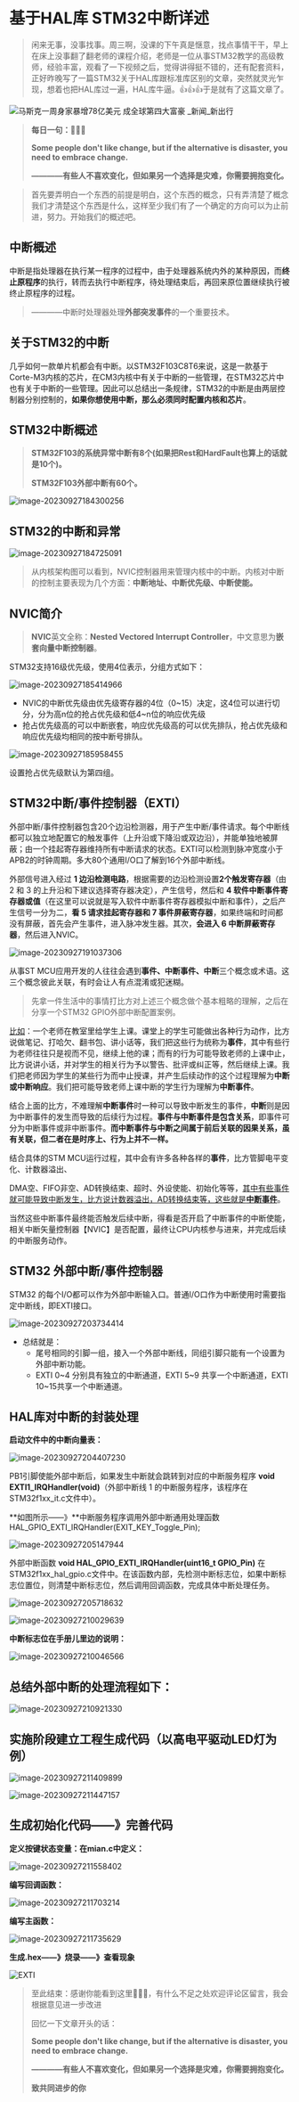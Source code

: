 # 基于HAL库 STM32中断详述



> 闲来无事，没事找事。周三啊，没课的下午真是惬意，找点事情干干，早上在床上没事翻了翻老师的课程介绍，老师是一位从事STM32教学的高级教师，经验丰富，观看了一下视频之后，觉得讲得挺不错的，还有配套资料，正好昨晚写了一篇STM32关于HAL库跟标准库区别的文章，突然就灵光乍现，想着也把HAL库过一遍，HAL库牛逼。👍👍👍于是就有了这篇文章了。

![马斯克一周身家暴增78亿美元 成全球第四大富豪 _新闻_新出行](https://ts1.cn.mm.bing.net/th/id/R-C.ce5a3543b1bbc300affb77e8fa9921da?rik=OFGwUqi80VrB4A&riu=http%3a%2f%2fs3.xchuxing.com%2fxchuxing%2farticle%2f2020%2f08%2f18%2f3fec6202008181354233951.jpg&ehk=LnLSQRdJvytEAvIDuwD29puM61CIZzGF1AgQEdNYufg%3d&risl=&pid=ImgRaw&r=0)

> **每日一句：**💃💃💃
>
> **Some people don't like change, but if the alternative is disaster, you need to embrace change.**
>
> **————有些人不喜欢变化，但如果另一个选择是灾难，你需要拥抱变化。**

> 首先要弄明白一个东西的前提是明白，这个东西的概念，只有弄清楚了概念我们才清楚这个东西是什么，这样至少我们有了一个确定的方向可以为止前进，努力。开始我们的概述吧。

## 中断概述

中断是指处理器在执行某一程序的过程中，由于处理器系统内外的某种原因，而**终止原程序**的执行，转而去执行中断程序，待处理结束后，再回来原位置继续执行被终止原程序的过程。

> ————中断时处理器处理**外部突发事件**的一个重要技术。

## 关于STM32的中断

几乎如何一款单片机都会有中断。以STM32F103C8T6来说，这是一款基于Corte-M3内核的芯片，在CM3内核中有关于中断的一些管理，在STM32芯片中也有关于中断的一些管理。因此可以总结出一条规律，STM32的中断是由两层控制器分别控制的，**如果你想使用中断，那么必须同时配置内核和芯片**。

## STM32中断概述

> **STM32F103的系统异常中断有8个(如果把Rest和HardFault也算上的话就是10个)。**
>
> **STM32F103外部中断有60个。**

![image-20230927184300256](https://zdh934.oss-cn-shenzhen.aliyuncs.com/PigGo/202309271843347.png)

## STM32的中断和异常

![image-20230927184725091](https://zdh934.oss-cn-shenzhen.aliyuncs.com/PigGo/202309271847162.png)

> 从内核架构图可以看到，NVIC控制器用来管理内核中的中断。内核对中断的控制主要表现为几个方面：**中断地址、中断优先级、中断使能。**

## NVIC简介

> **NVIC**英文全称：**Nested Vectored Interrupt Controller**，中文意思为**嵌套向量中断控制器**。

STM32支持16级优先级，使用4位表示，分组方式如下：

![image-20230927185414966](https://zdh934.oss-cn-shenzhen.aliyuncs.com/PigGo/202309271854018.png)

- NVIC的中断优先级由优先级寄存器的4位（0~15）决定，这4位可以进行切分，分为高n位的抢占优先级和低4~n位的响应优先级
- 抢占优先级高的可以中断嵌套，响应优先级高的可以优先排队，抢占优先级和响应优先级均相同的按中断号排队。

![image-20230927185958455](https://zdh934.oss-cn-shenzhen.aliyuncs.com/PigGo/202309271859542.png)



设置抢占优先级默认为第四组。

## STM32中断/事件控制器（EXTI）

外部中断/事件控制器包含20个边沿检测器，用于产生中断/事件请求。每个中断线都可以独立地配置它的触发事件（上升沿或下降沿或双边沿），并能单独地被屏蔽；由一个挂起寄存器维持所有中断请求的状态。EXTI可以检测到脉冲宽度小于APB2的时钟周期。多大80个通用I/O口了解到16个外部中断线。

外部信号进入经过 **1 边沿检测电路**，根据需要的边沿检测设置**2个触发寄存器**（由 2 和 3 的上升沿和下建议选择寄存器决定），产生信号，然后和 **4 软件中断事件寄存器或值**（在这里可以说就是写入软件中断事件寄存器模拟中断和事件），之后产生信号一分为二，**看 5 请求挂起寄存器和 7 事件屏蔽寄存器**，如果终端和时间都没有屏蔽，首先会产生事件，进入脉冲发生器。其次，**会进入 6 中断屏蔽寄存器**，然后进入NVIC。

![image-20230927191037306](https://zdh934.oss-cn-shenzhen.aliyuncs.com/PigGo/202309271910360.png)

从事ST MCU应用开发的人往往会遇到**事件、中断事件、中断**三个概念或术语。这三个概念彼此关联，有时会让人有点混淆或犯迷糊。

> 先拿一件生活中的事情打比方对上述三个概念做个基本粗略的理解，之后在分享一个STM32 GPIO外部中断配置案例。

<u>比如</u>：一个老师在教室里给学生上课。课堂上的学生可能做出各种行为动作，比方说做笔记、打哈欠、翻书包、讲小话等，我们把这些行为统称为**事件**，其中有些行为老师往往只是视而不见，继续上他的课；而有的行为可能导致老师的上课中止，比方说讲小话，并对学生的相关行为予以警告、批评或纠正等，然后继续上课。我们把老师因为学生的某些行为而中止授课，并产生后续动作的这个过程理解为**中断或中断响应**。我们把可能导致老师上课中断的学生行为理解为**中断事件**。

结合上面的比方，不难理解**中断事件**时一种可以导致中断发生的事件，**中断**则是因为中断事件的发生而导致的后续行为过程。**事件与中断事件是包含关系**，即事件可分为中断事件或非中断事件。**而中断事件与中断之间属于前后关联的因果关系，虽有关联，但二者在是时序上、行为上并不一样。**

结合具体的STM MCU运行过程，其中会有许多各种各样的**事件**，比方管脚电平变化、计数器溢出、

DMA空、FIFO非空、AD转换结束、超时、外设使能、初始化等等，<u>其中有些事件就可能导致中断发生，比方说计数器溢出，AD转换结束等，这些就是**中断事件**</u>。

当然这些中断事件最终能否触发后续中断，得看是否开启了中断事件的中断使能，相关中断矢量控制器【NVIC】是否配置，最终让CPU内核参与进来，并完成后续的中断服务动作。

## STM32 外部中断/事件控制器

STM32 的每个I/O都可以作为外部中断输入口。普通I/O口作为中断使用时需要指定中断线，即EXTI接口。

![image-20230927203734414](https://zdh934.oss-cn-shenzhen.aliyuncs.com/PigGo/202309272037493.png)

- 总结就是：
    - 尾号相同的引脚一组，接入一个外部中断线，同组引脚只能有一个设置为外部中断功能。
    - EXTI 0~4 分别具有独立的中断通道，EXTI 5~9 共享一个中断通道，EXTI 10~15共享一个中断通道。



## HAL库对中断的封装处理

**启动文件中的中断向量表：**

![image-20230927204407230](https://zdh934.oss-cn-shenzhen.aliyuncs.com/PigGo/202309272044316.png)

PB1引脚使能外部中断后，如果发生中断就会跳转到对应的中断服务程序 **void EXTI1_IRQHandler(void)**（外部中断线 1 的中断服务程序，该程序在STM32f1xx_it.c文件中）。

**如图所示——》**中断服务程序调用外部中断通用处理函数  HAL_GPIO_EXTI_IRQHandler(EXIT_KEY_Toggle_Pin);

![image-20230927205147944](https://zdh934.oss-cn-shenzhen.aliyuncs.com/PigGo/202309272051999.png)

外部中断函数  **void HAL_GPIO_EXTI_IRQHandler(uint16_t GPIO_Pin)**  在STM32f1xx_hal_gpio.c文件中。在该函数内部，先检测中断标志位，如果中断标志位置位，则清楚中断标志位，然后调用回调函数，完成具体中断处理任务。

![image-20230927205718632](https://zdh934.oss-cn-shenzhen.aliyuncs.com/PigGo/202309272057692.png)

![image-20230927210029639](https://zdh934.oss-cn-shenzhen.aliyuncs.com/PigGo/202309272100683.png)

**中断标志位在手册儿里边的说明：**

![image-20230927210046566](https://zdh934.oss-cn-shenzhen.aliyuncs.com/PigGo/202309272100624.png)

## 总结外部中断的处理流程如下：

![image-20230927210921330](https://zdh934.oss-cn-shenzhen.aliyuncs.com/PigGo/202309272109385.png)

## 实施阶段建立工程生成代码（以高电平驱动LED灯为例）

![image-20230927211409899](https://zdh934.oss-cn-shenzhen.aliyuncs.com/PigGo/202309272114988.png)

![image-20230927211447157](https://zdh934.oss-cn-shenzhen.aliyuncs.com/PigGo/202309272114222.png)



## 生成初始化代码——》完善代码

**定义按键状态变量：在mian.c中定义：**

![image-20230927211558402](https://zdh934.oss-cn-shenzhen.aliyuncs.com/PigGo/202309272115437.png)

**编写回调函数：**

![image-20230927211703214](https://zdh934.oss-cn-shenzhen.aliyuncs.com/PigGo/202309272117259.png)

**编写主函数：**

![image-20230927211735629](https://zdh934.oss-cn-shenzhen.aliyuncs.com/PigGo/202309272117671.png)

**生成.hex——》烧录——》查看现象**

![EXTI](https://zdh934.oss-cn-shenzhen.aliyuncs.com/PigGo/202309272121358.gif)

> 至此结束：感谢你能看到这里👻👻👻，有什么不足之处欢迎评论区留言，我会根据意见进一步改进
>
> 回忆一下文章开头的话：
>
> **Some people don't like change, but if the alternative is disaster, you need to embrace change.**
>
> **————有些人不喜欢变化，但如果另一个选择是灾难，你需要拥抱变化。**
>
> **致共同进步的你**



